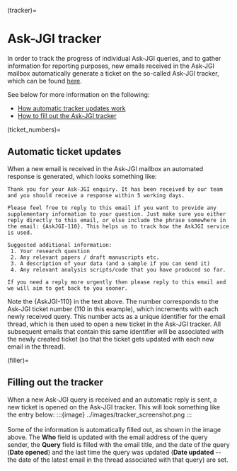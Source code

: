 (tracker)=
# Ask-JGI tracker

In order to track the progress of individual Ask-JGI queries, and to
gather information for reporting purposes, new emails received in the
Ask-JGI mailbox automatically generate a ticket on the so-called
Ask-JGI tracker, which can be found
[here](https://uob.sharepoint.com/teams/grp-jeangoldinginstituteteam/Lists/AskJGI%20tracker/Open%20Items.aspx).

See below for more information on the following:
- [How automatic tracker updates work](ticket_numbers)
- [How to fill out the Ask-JGI tracker](filler)



(ticket_numbers)=
## Automatic ticket updates

When a new email is received in the Ask-JGI mailbox an automated
response is generated, which looks something like:
```
Thank you for your Ask-JGI enquiry. It has been received by our team
and you should receive a response within 5 working days. 

Please feel free to reply to this email if you want to provide any
supplementary information to your question. Just make sure you either
reply directly to this email, or else include the phrase somewhere in 
the email: {AskJGI-110}. This helps us to track how the AskJGI service 
is used.

Suggested additional information:
 1. Your research question
 2. Any relevant papers / draft manuscripts etc.
 3. A description of your data (and a sample if you can send it)
 4. Any relevant analysis scripts/code that you have produced so far.

If you need a reply more urgently then please reply to this email and
we will aim to get back to you sooner.
```
Note the {AskJGI-110} in the text above. The number corresponds to
the Ask-JGI ticket number (110 in this example), which increments with each newly received
query. This number acts as a unique identifier for the email thread,
which is then used to open a new ticket in the Ask-JGI tracker. All
subsequent emails that contain this same identifier will be associated
with the newly created ticket (so that the ticket gets updated with
each new email in the thread).  

(filler)=
## Filling out the tracker

When a new Ask-JGI query is received and an automatic reply is sent,
a new ticket is opened on the Ask-JGI tracker. This will look
something like the entry below:
:::{image} ../images/tracker_screenshot.png
:::
</br></br>
Some of the information is automatically filled out, as shown in the
image above. The **Who** field is updated with the email address of
the query sender, the **Query** field is filled with the email title,
and the date of the query (**Date opened**) and the last time the
query was updated (**Date updated** -- the
date of the latest email in the thread associated with that query) are
set. 

